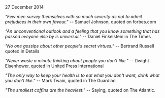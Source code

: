 27 December 2014

_"Few men survey themselves with so much severity as not to admit prejudices in their own favour."_ -- Samuel Johnson, quoted on forbes.com

_"An unconventional outlook and a feeling that you know something that has passed eveyone else by is universal."_ -- Daniel Finkelstein in The Times

_"No one gossips about other people's secret virtues."_ -- Bertrand Russell quoted in Details

_"Never waste a minute thinking about people you don't like."_ -- Dwight Eisenhower, quoted in United Press International

_"The only way to keep your health is to eat what you don't want, drink what you don't like."_ -- Mark Twain, quoted in The Guardian

_"The smallest coffins are the heaviest."_ -- Saying, quoted on The Atlantic.


